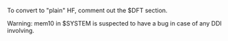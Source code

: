 To convert to "plain" HF, comment out the $DFT section.

Warning: mem10 in $SYSTEM is suspected to have a bug in case of any DDI involving.